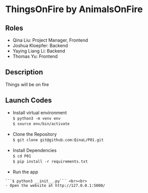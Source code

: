 # ThingsOnFire by AnimalsOnFire

## Roles
- Qina Liu: Project Manager, Frontend
- Joshua Kloepfer: Backend 
- Yaying Liang Li: Backend
- Thomas Yu: Frontend

## Description
Things will be on fire
  
## Launch Codes
- Install virtual environment <br>
```$ python3 -m venv env``` <br>
```$ source env/bin/activate``` <br><br>
- Clone the Repository <br>
```$ git clone git@github.com:QinaL/P01.git``` <br><br>
- Install Dependencies <br>
```$ cd P01 ``` <br>
```$ pip install -r requirements.txt``` <br><br> 
- Run the app <br>
```$ cd app
```$ python3 __init__.py``` <br><br>
- Open the website at http://127.0.0.1:5000/
